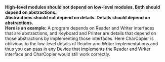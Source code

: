 **High-level modules should not depend on low-level modules. Both should depend on abstractions.**  
**Abstractions should not depend on details. Details should depend on abstractions.**  
**Here is an example:** A program depends on Reader and Writer interfaces that are abstractions, and Keyboard and Printer are details that depend on those abstractions by implementing those interfaces. Here CharCopier is oblivious to the low-level details of Reader and Writer implementations and thus you can pass in any Device that implements the Reader and Writer interface and CharCopier would still work correctly.  

